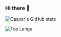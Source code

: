 ### Hi there 👋

![Caspar's GitHub stats](https://github-readme-stats.vercel.app/api?username=vndrks&show_icons=true&theme=tokyonight)

![Top Langs](https://github-readme-stats.vercel.app/api/top-langs/?username=vndrks&layout=compact)

<!--
**vndrks/vndrks** is a ✨ _special_ ✨ repository because its `README.md` (this file) appears on your GitHub profile.

Here are some ideas to get you started:

- 🔭 I’m currently working on ...
- 🌱 I’m currently learning ...
- 👯 I’m looking to collaborate on ...
- 🤔 I’m looking for help with ...
- 💬 Ask me about ...
- 📫 How to reach me: ...
- 😄 Pronouns: ...
- ⚡ Fun fact: ...
-->
